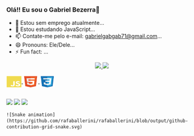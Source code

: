 ### Olá!! Eu sou o Gabriel Bezerra👋

- 🔭  Estou sem emprego atualmente...
- 🌱 Estou estudando JavaScript...
- 📫 Contate-me pelo e-mail: gabrielgabgab71@gmail.com...
- 😄 Pronouns: Ele/Dele...
- ⚡ Fun fact: ...

<div align="center">
  <a href="https://github.com/GabrielBezerr19">
  <img height="180em" src="https://github-readme-stats.vercel.app/api?username=GabrielBezerr19&show_icons=true&theme=dark&include_all_commits=true&count_private=true"/>  <img height="180em" src="https://github-readme-stats.vercel.app/api/top-langs/?username=GabrielBezerr19&layout=compact&langs_count=7&theme=dracula"/>
</div>
  <div style="display: inline_block"><br>
      <img align="center" alt="Gabs-Js" height="30" width="40" src="https://raw.githubusercontent.com/devicons/devicon/master/icons/javascript/javascript-plain.svg">
     <img align="center" alt="Gabs-HTML" height="30" width="40" src="https://raw.githubusercontent.com/devicons/devicon/master/icons/html5/html5-original.svg">
  <img align="center" alt="Gabs-CSS" height="30" width="40" src="https://raw.githubusercontent.com/devicons/devicon/master/icons/css3/css3-original.svg">
    </div>
  
  ## 
  
<div>
  <a href="https://instagram.com/_gabrielbzrr" target="_blank"><img src="https://img.shields.io/badge/-Instagram-%23E4405F?style=for-the-badge&logo=instagram&logoColor=white" target="_blank"></a>
   <a href = "mailto:gabrielgabgab71@gmail.com"><img src="https://img.shields.io/badge/-Gmail-%23333?style=for-the-badge&logo=gmail&logoColor=white" target="_blank"></a>
    <a href="https://www.linkedin.com/in/gabriel-bezerra-470b4b235/" target="_blank"><img src="https://img.shields.io/badge/-LinkedIn-%230077B5?style=for-the-badge&logo=linkedin&logoColor=white" target="_blank"></a> 
  
    ![Snake animation](https://github.com/rafaballerini/rafaballerini/blob/output/github-contribution-grid-snake.svg)
  
  </div>
  

